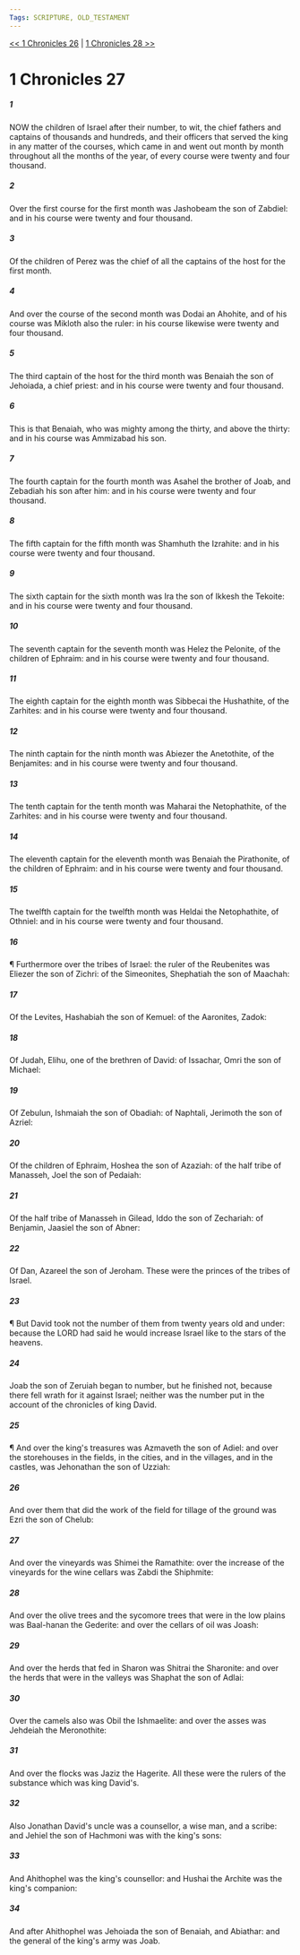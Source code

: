 ```yaml
---
Tags: SCRIPTURE, OLD_TESTAMENT
---
```


[<< 1 Chronicles 26](OLD_TESTAMENT/13_1_Chronicles/1_Chronicles_26.md) | [1 Chronicles 28 >>](OLD_TESTAMENT/13_1_Chronicles/1_Chronicles_28.md)

# 1 Chronicles 27

##### 1

NOW the children of Israel after their number, to wit, the chief fathers and captains of thousands and hundreds, and their officers that served the king in any matter of the courses, which came in and went out month by month throughout all the months of the year, of every course were twenty and four thousand.

##### 2

Over the first course for the first month was Jashobeam the son of Zabdiel: and in his course were twenty and four thousand.

##### 3

Of the children of Perez was the chief of all the captains of the host for the first month.

##### 4

And over the course of the second month was Dodai an Ahohite, and of his course was Mikloth also the ruler: in his course likewise were twenty and four thousand.

##### 5

The third captain of the host for the third month was Benaiah the son of Jehoiada, a chief priest: and in his course were twenty and four thousand.

##### 6

This is that Benaiah, who was mighty among the thirty, and above the thirty: and in his course was Ammizabad his son.

##### 7

The fourth captain for the fourth month was Asahel the brother of Joab, and Zebadiah his son after him: and in his course were twenty and four thousand.

##### 8

The fifth captain for the fifth month was Shamhuth the Izrahite: and in his course were twenty and four thousand.

##### 9

The sixth captain for the sixth month was Ira the son of Ikkesh the Tekoite: and in his course were twenty and four thousand.

##### 10

The seventh captain for the seventh month was Helez the Pelonite, of the children of Ephraim: and in his course were twenty and four thousand.

##### 11

The eighth captain for the eighth month was Sibbecai the Hushathite, of the Zarhites: and in his course were twenty and four thousand.

##### 12

The ninth captain for the ninth month was Abiezer the Anetothite, of the Benjamites: and in his course were twenty and four thousand.

##### 13

The tenth captain for the tenth month was Maharai the Netophathite, of the Zarhites: and in his course were twenty and four thousand.

##### 14

The eleventh captain for the eleventh month was Benaiah the Pirathonite, of the children of Ephraim: and in his course were twenty and four thousand.

##### 15

The twelfth captain for the twelfth month was Heldai the Netophathite, of Othniel: and in his course were twenty and four thousand.

##### 16

¶ Furthermore over the tribes of Israel: the ruler of the Reubenites was Eliezer the son of Zichri: of the Simeonites, Shephatiah the son of Maachah:

##### 17

Of the Levites, Hashabiah the son of Kemuel: of the Aaronites, Zadok:

##### 18

Of Judah, Elihu, one of the brethren of David: of Issachar, Omri the son of Michael:

##### 19

Of Zebulun, Ishmaiah the son of Obadiah: of Naphtali, Jerimoth the son of Azriel:

##### 20

Of the children of Ephraim, Hoshea the son of Azaziah: of the half tribe of Manasseh, Joel the son of Pedaiah:

##### 21

Of the half tribe of Manasseh in Gilead, Iddo the son of Zechariah: of Benjamin, Jaasiel the son of Abner:

##### 22

Of Dan, Azareel the son of Jeroham. These were the princes of the tribes of Israel.

##### 23

¶ But David took not the number of them from twenty years old and under: because the LORD had said he would increase Israel like to the stars of the heavens.

##### 24

Joab the son of Zeruiah began to number, but he finished not, because there fell wrath for it against Israel; neither was the number put in the account of the chronicles of king David.

##### 25

¶ And over the king's treasures was Azmaveth the son of Adiel: and over the storehouses in the fields, in the cities, and in the villages, and in the castles, was Jehonathan the son of Uzziah:

##### 26

And over them that did the work of the field for tillage of the ground was Ezri the son of Chelub:

##### 27

And over the vineyards was Shimei the Ramathite: over the increase of the vineyards for the wine cellars was Zabdi the Shiphmite:

##### 28

And over the olive trees and the sycomore trees that were in the low plains was Baal-hanan the Gederite: and over the cellars of oil was Joash:

##### 29

And over the herds that fed in Sharon was Shitrai the Sharonite: and over the herds that were in the valleys was Shaphat the son of Adlai:

##### 30

Over the camels also was Obil the Ishmaelite: and over the asses was Jehdeiah the Meronothite:

##### 31

And over the flocks was Jaziz the Hagerite. All these were the rulers of the substance which was king David's.

##### 32

Also Jonathan David's uncle was a counsellor, a wise man, and a scribe: and Jehiel the son of Hachmoni was with the king's sons:

##### 33

And Ahithophel was the king's counsellor: and Hushai the Archite was the king's companion:

##### 34

And after Ahithophel was Jehoiada the son of Benaiah, and Abiathar: and the general of the king's army was Joab.
